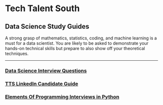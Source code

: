 # Tech Talent South

## Data Science Study Guides

A strong grasp of mathematics, statistics, coding, and machine learning is a must for a data scientist. You are likely to be asked to demonstrate your hands-on technical skills but prepare to also show off your theoretical techniques.

---

### [Data Science Interview Questions](docs/ds_interview_questions.pdf)

### [TTS LinkedIn Candidate Guide](docs/TTS-Candidate-LinkedIn-Guide.pdf)

### [Elements Of Programming Interviews in Python](docs/elements-of-programming-interviews-in-python.pdf)
